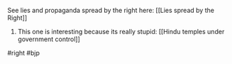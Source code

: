 See lies and propaganda spread by the right here: [[Lies spread by the Right]]

1. This one is interesting because its really stupid: [[Hindu temples under government control]]


#right #bjp 